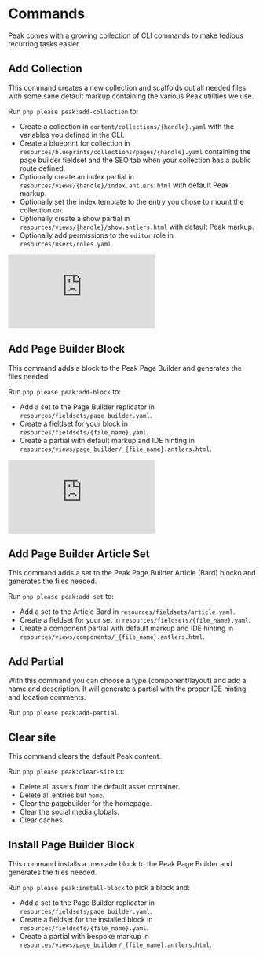# Commands

Peak comes with a growing collection of CLI commands to make tedious recurring tasks easier.

## Add Collection
This command creates a new collection and scaffolds out all needed files with some sane default markup containing the various Peak utilities we use.

Run `php please peak:add-collection` to:

* Create a collection in `content/collections/{handle}.yaml` with the variables you defined in the CLI.
* Create a blueprint for collection in `resources/blueprints/collections/pages/{handle}.yaml` containing the page builder fieldset and the SEO tab when your collection has a public route defined.
* Optionally create an index partial in `resources/views/{handle}/index.antlers.html` with default Peak markup.
* Optionally set the index template to the entry you chose to mount the collection on.
* Optionally create a show partial in `resources/views/{handle}/show.antlers.html` with default Peak markup.
* Optionally add permissions to the `editor` role in `resources/users/roles.yaml`.

<div class='embed-container'><iframe src='https://www.youtube.com/embed/JWVDvTFDvHA' frameborder='0' allowfullscreen></iframe></div>

## Add Page Builder Block
This command adds a block to the Peak Page Builder and generates the files needed.

Run `php please peak:add-block` to:

* Add a set to the Page Builder replicator in `resources/fieldsets/page_builder.yaml`.
* Create a fieldset for your block in `resources/fieldsets/{file_name}.yaml`.
* Create a partial with default markup and IDE hinting in `resources/views/page_builder/_{file_name}.antlers.html`.

<div class='embed-container'><iframe src='https://www.youtube.com/embed/wW1D53nG61c' frameborder='0' allowfullscreen></iframe></div>

## Add Page Builder Article Set
This command adds a set to the Peak Page Builder Article (Bard) blocko and generates the files needed.

Run `php please peak:add-set` to:

* Add a set to the Article Bard in `resources/fieldsets/article.yaml`.
* Create a fieldset for your set in `resources/fieldsets/{file_name}.yaml`.
* Create a component partial with default markup and IDE hinting in `resources/views/components/_{file_name}.antlers.html`.

## Add Partial
With this command you can choose a type (component/layout) and add a name and description. It will generate a partial with the proper IDE hinting and location comments.

Run `php please peak:add-partial`.

## Clear site
This command clears the default Peak content.

Run `php please peak:clear-site` to:

* Delete all assets from the default asset container.
* Delete all entries but `home`.
* Clear the pagebuilder for the homepage.
* Clear the social media globals.
* Clear caches.

## Install Page Builder Block
This command installs a premade block to the Peak Page Builder and generates the files needed.

Run `php please peak:install-block` to pick a block and:

* Add a set to the Page Builder replicator in `resources/fieldsets/page_builder.yaml`.
* Create a fieldset for the installed block in `resources/fieldsets/{file_name}.yaml`.
* Create a partial with bespoke markup in `resources/views/page_builder/_{file_name}.antlers.html`.
